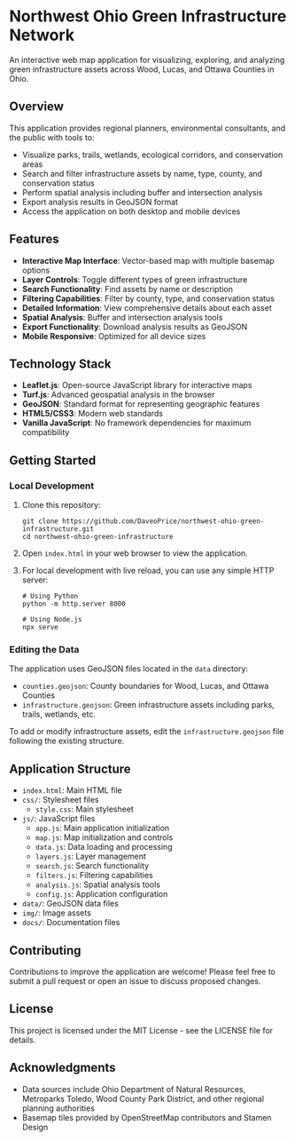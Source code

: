 # Northwest Ohio Green Infrastructure Network

An interactive web map application for visualizing, exploring, and analyzing green infrastructure assets across Wood, Lucas, and Ottawa Counties in Ohio.

## Overview

This application provides regional planners, environmental consultants, and the public with tools to:

- Visualize parks, trails, wetlands, ecological corridors, and conservation areas
- Search and filter infrastructure assets by name, type, county, and conservation status
- Perform spatial analysis including buffer and intersection analysis
- Export analysis results in GeoJSON format
- Access the application on both desktop and mobile devices

## Features

- **Interactive Map Interface**: Vector-based map with multiple basemap options
- **Layer Controls**: Toggle different types of green infrastructure
- **Search Functionality**: Find assets by name or description
- **Filtering Capabilities**: Filter by county, type, and conservation status
- **Detailed Information**: View comprehensive details about each asset
- **Spatial Analysis**: Buffer and intersection analysis tools
- **Export Functionality**: Download analysis results as GeoJSON
- **Mobile Responsive**: Optimized for all device sizes

## Technology Stack

- **Leaflet.js**: Open-source JavaScript library for interactive maps
- **Turf.js**: Advanced geospatial analysis in the browser
- **GeoJSON**: Standard format for representing geographic features
- **HTML5/CSS3**: Modern web standards
- **Vanilla JavaScript**: No framework dependencies for maximum compatibility

## Getting Started

### Local Development

1. Clone this repository:
   ```
   git clone https://github.com/DaveoPrice/northwest-ohio-green-infrastructure.git
   cd northwest-ohio-green-infrastructure
   ```

2. Open `index.html` in your web browser to view the application.

3. For local development with live reload, you can use any simple HTTP server:
   ```
   # Using Python
   python -m http.server 8000
   
   # Using Node.js
   npx serve
   ```

### Editing the Data

The application uses GeoJSON files located in the `data` directory:

- `counties.geojson`: County boundaries for Wood, Lucas, and Ottawa Counties
- `infrastructure.geojson`: Green infrastructure assets including parks, trails, wetlands, etc.

To add or modify infrastructure assets, edit the `infrastructure.geojson` file following the existing structure.

## Application Structure

- `index.html`: Main HTML file
- `css/`: Stylesheet files
  - `style.css`: Main stylesheet
- `js/`: JavaScript files
  - `app.js`: Main application initialization
  - `map.js`: Map initialization and controls
  - `data.js`: Data loading and processing
  - `layers.js`: Layer management
  - `search.js`: Search functionality
  - `filters.js`: Filtering capabilities
  - `analysis.js`: Spatial analysis tools
  - `config.js`: Application configuration
- `data/`: GeoJSON data files
- `img/`: Image assets
- `docs/`: Documentation files

## Contributing

Contributions to improve the application are welcome! Please feel free to submit a pull request or open an issue to discuss proposed changes.

## License

This project is licensed under the MIT License - see the LICENSE file for details.

## Acknowledgments

- Data sources include Ohio Department of Natural Resources, Metroparks Toledo, Wood County Park District, and other regional planning authorities
- Basemap tiles provided by OpenStreetMap contributors and Stamen Design
